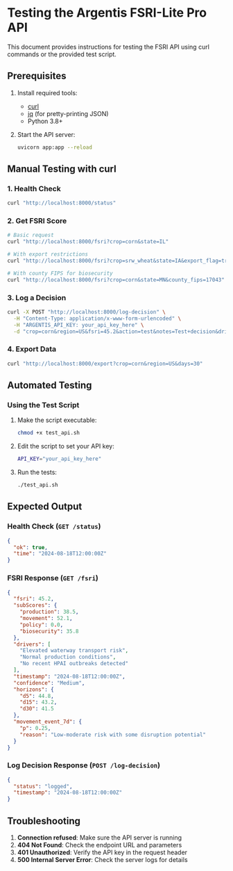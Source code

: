 # Testing the Argentis FSRI-Lite Pro API

This document provides instructions for testing the FSRI API using curl commands or the provided test script.

## Prerequisites

1. Install required tools:
   - [curl](https://curl.se/)
   - [jq](https://stedolan.github.io/jq/) (for pretty-printing JSON)
   - Python 3.8+

2. Start the API server:
   ```bash
   uvicorn app:app --reload
   ```

## Manual Testing with curl

### 1. Health Check
```bash
curl "http://localhost:8000/status"
```

### 2. Get FSRI Score
```bash
# Basic request
curl "http://localhost:8000/fsri?crop=corn&state=IL"

# With export restrictions
curl "http://localhost:8000/fsri?crop=srw_wheat&state=IA&export_flag=true"

# With county FIPS for biosecurity
curl "http://localhost:8000/fsri?crop=corn&state=MN&county_fips=17043"
```

### 3. Log a Decision
```bash
curl -X POST "http://localhost:8000/log-decision" \
  -H "Content-Type: application/x-www-form-urlencoded" \
  -H "ARGENTIS_API_KEY: your_api_key_here" \
  -d "crop=corn&region=US&fsri=45.2&action=test&notes=Test+decision&drivers=[]"
```

### 4. Export Data
```bash
curl "http://localhost:8000/export?crop=corn&region=US&days=30"
```

## Automated Testing

### Using the Test Script
1. Make the script executable:
   ```bash
   chmod +x test_api.sh
   ```

2. Edit the script to set your API key:
   ```bash
   API_KEY="your_api_key_here"
   ```

3. Run the tests:
   ```bash
   ./test_api.sh
   ```

## Expected Output

### Health Check (`GET /status`)
```json
{
  "ok": true,
  "time": "2024-08-18T12:00:00Z"
}
```

### FSRI Response (`GET /fsri`)
```json
{
  "fsri": 45.2,
  "subScores": {
    "production": 38.5,
    "movement": 52.1,
    "policy": 0.0,
    "biosecurity": 35.8
  },
  "drivers": [
    "Elevated waterway transport risk",
    "Normal production conditions",
    "No recent HPAI outbreaks detected"
  ],
  "timestamp": "2024-08-18T12:00:00Z",
  "confidence": "Medium",
  "horizons": {
    "d5": 44.8,
    "d15": 43.2,
    "d30": 41.5
  },
  "movement_event_7d": {
    "p": 0.25,
    "reason": "Low-moderate risk with some disruption potential"
  }
}
```

### Log Decision Response (`POST /log-decision`)
```json
{
  "status": "logged",
  "timestamp": "2024-08-18T12:00:00Z"
}
```

## Troubleshooting

1. **Connection refused**: Make sure the API server is running
2. **404 Not Found**: Check the endpoint URL and parameters
3. **401 Unauthorized**: Verify the API key in the request header
4. **500 Internal Server Error**: Check the server logs for details
